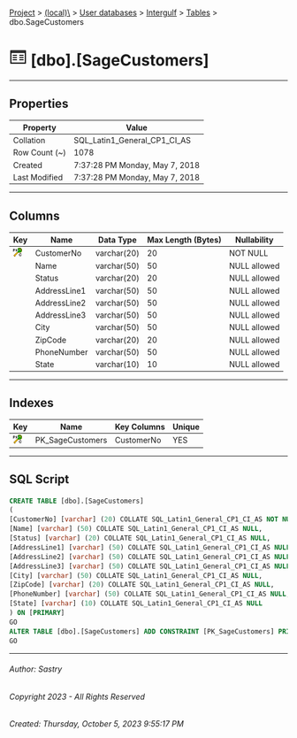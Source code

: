 #### 

[Project](../../../../index.md) > [(local)\\](../../../index.md) > [User databases](../../index.md) > [Intergulf](../index.md) > [Tables](Tables.md) > dbo.SageCustomers

# ![Tables](../../../../Images/Table32.png) [dbo].[SageCustomers]

---

## <a name="#properties"></a>Properties

| Property | Value |
|---|---|
| Collation | SQL_Latin1_General_CP1_CI_AS |
| Row Count (~) | 1078 |
| Created | 7:37:28 PM Monday, May 7, 2018 |
| Last Modified | 7:37:28 PM Monday, May 7, 2018 |


---

## <a name="#columns"></a>Columns

| Key | Name | Data Type | Max Length (Bytes) | Nullability |
|---|---|---|---|---|
| [![Cluster Primary Key PK_SageCustomers: CustomerNo](../../../../Images/pkcluster.png)](#indexes) | CustomerNo | varchar(20) | 20 | NOT NULL |
|  | Name | varchar(50) | 50 | NULL allowed |
|  | Status | varchar(20) | 20 | NULL allowed |
|  | AddressLine1 | varchar(50) | 50 | NULL allowed |
|  | AddressLine2 | varchar(50) | 50 | NULL allowed |
|  | AddressLine3 | varchar(50) | 50 | NULL allowed |
|  | City | varchar(50) | 50 | NULL allowed |
|  | ZipCode | varchar(20) | 20 | NULL allowed |
|  | PhoneNumber | varchar(50) | 50 | NULL allowed |
|  | State | varchar(10) | 10 | NULL allowed |


---

## <a name="#indexes"></a>Indexes

| Key | Name | Key Columns | Unique |
|---|---|---|---|
| [![Cluster Primary Key PK_SageCustomers: CustomerNo](../../../../Images/pkcluster.png)](#indexes) | PK_SageCustomers | CustomerNo | YES |


---

## <a name="#sqlscript"></a>SQL Script

```sql
CREATE TABLE [dbo].[SageCustomers]
(
[CustomerNo] [varchar] (20) COLLATE SQL_Latin1_General_CP1_CI_AS NOT NULL,
[Name] [varchar] (50) COLLATE SQL_Latin1_General_CP1_CI_AS NULL,
[Status] [varchar] (20) COLLATE SQL_Latin1_General_CP1_CI_AS NULL,
[AddressLine1] [varchar] (50) COLLATE SQL_Latin1_General_CP1_CI_AS NULL,
[AddressLine2] [varchar] (50) COLLATE SQL_Latin1_General_CP1_CI_AS NULL,
[AddressLine3] [varchar] (50) COLLATE SQL_Latin1_General_CP1_CI_AS NULL,
[City] [varchar] (50) COLLATE SQL_Latin1_General_CP1_CI_AS NULL,
[ZipCode] [varchar] (20) COLLATE SQL_Latin1_General_CP1_CI_AS NULL,
[PhoneNumber] [varchar] (50) COLLATE SQL_Latin1_General_CP1_CI_AS NULL,
[State] [varchar] (10) COLLATE SQL_Latin1_General_CP1_CI_AS NULL
) ON [PRIMARY]
GO
ALTER TABLE [dbo].[SageCustomers] ADD CONSTRAINT [PK_SageCustomers] PRIMARY KEY CLUSTERED ([CustomerNo]) ON [PRIMARY]
GO

```


---

###### Author:  Sastry

###### Copyright 2023 - All Rights Reserved

###### Created: Thursday, October 5, 2023 9:55:17 PM

